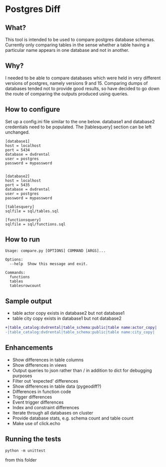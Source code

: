 # Postgres Diff

## What?
This tool is intended to be used to compare postgres database schemas. Currently only comparing tables in the sense whether a table having a particular name appears in one database and not in another.

## Why?
I needed to be able to compare databases which were held in very different versions of postgres, namely versions 9 and 15. Comparing dumps of databases tended not to provide good results, so have decided to go down the route of comparing the outputs produced using queries.

## How to configure
Set up a config.ini file similar to the one below. database1 and database2 credentials need to be populated. The [tablesquery] section can be left unchanged.


    [database1]
    host = localhost
    port = 5434
    database = dvdrental
    user = postgres
    password = mypassword


    [database2]
    host = localhost
    port = 5435
    database = dvdrental
    user = postgres
    password = mypassword

    [tablesquery]
    sqlfile = sql/tables.sql

    [functionsquery]
    sqlfile = sql/functions.sql

## How to run
    Usage: compare.py [OPTIONS] COMMAND [ARGS]...

    Options:
      --help  Show this message and exit.

    Commands:
      functions
      tables
      tablesrowcount
## Sample output
* table actor copy exists in database2 but not database1
* table city copy exists in database1 but not database2
```diff
+|table_catalog:dvdrental|table_schema:public|table name:actor_copy|
-|table_catalog:dvdrental|table_schema:public|table name:city_copy|
```
## Enhancements
* Show differences in table columns
* Show differences in views
* Output queries to json rather than / in addition to dict for debugging purposes
* Filter out 'expected' differences
* Show differences in table data (pygeodiff?)
* Differences in function code
* Trigger differences
* Event trigger differences
* Index and constraint differences
* Iterate through all databases on cluster
* Provide database stats, e.g. schema count and table count
* Make use of click.echo

## Running the tests

    python -m unittest

from this folder